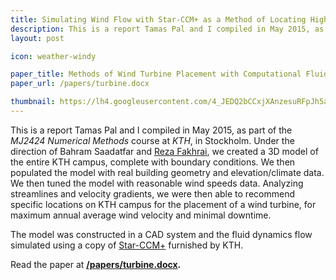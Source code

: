 ```yaml
---
title: Simulating Wind Flow with Star-CCM+ as a Method of Locating High-Velocity Regions
description: This is a report Tamas Pal and I compiled in May 2015, as part of the MJ2424 Numerical Methods course at KTH, in Stockholm.
layout: post

icon: weather-windy

paper_title: Methods of Wind Turbine Placement with Computational Fluid Dynamics
paper_url: /papers/turbine.docx

thumbnail: https://lh4.googleusercontent.com/4_JEDQ2bCCxjXAnzesuRFpJh5a8g2ztO8pwKZCEZxm15Ipxfc7QC4LsF07W64knJC1wegWys0n4lzow4J6Z9KU5EoEos9ApK6SS9t0CDh1bt-j4ex7y1tWAy5NwIWLkRGzl5pbfiUdlz1Ti0Gw
---
```


This is a report Tamas Pal and I compiled in May 2015, as part of the _MJ2424 Numerical Methods_ course at _KTH_, in Stockholm. Under the direction of Bahram Saadatfar and [Reza Fakhrai](https://www.kth.se/en/itm/inst/energiteknik/forskning/kraft_varme/personal/reza-fakhrai-1.21104), we created a 3D model of the entire KTH campus, complete with boundary conditions. We then populated the model with real building geometry and elevation/climate data. We then tuned the model with reasonable wind speeds data. Analyzing streamlines and velocity gradients, we were then able to recommend specific locations on KTH campus for the placement of a wind turbine, for maximum annual average wind velocity and minimal downtime. 

The model was constructed in a CAD system and the fluid dynamics flow simulated using a copy of [Star-CCM+](http://www.cd-adapco.com/products/star-ccm%C2%AE) furnished by KTH.

Read the paper at **[/papers/turbine.docx](/papers/turbine.docx).**
